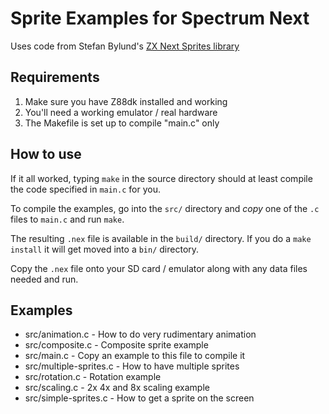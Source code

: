 # Sprite Examples for Spectrum Next

Uses code from Stefan Bylund's [ZX Next Sprites library](https://github.com/stefanbylund/zxnext_sprite)

## Requirements

1. Make sure you have Z88dk installed and working
2. You'll need a working emulator / real hardware
3. The Makefile is set up to compile "main.c" only

## How to use

If it all worked, typing `make` in the source directory should at least compile
the code specified in `main.c` for you.

To compile the examples, go into the `src/` directory and *copy* one of the `.c` files to `main.c` and run `make`.

The resulting `.nex` file is available in the `build/` directory. If you do
a `make install` it will get moved into a `bin/` directory.

Copy the `.nex` file onto your SD card / emulator along with any data files needed and run.

## Examples

* src/animation.c - How to do very rudimentary animation
* src/composite.c - Composite sprite example
* src/main.c - Copy an example to this file to compile it
* src/multiple-sprites.c - How to have multiple sprites
* src/rotation.c - Rotation example
* src/scaling.c - 2x 4x and 8x scaling example
* src/simple-sprites.c - How to get a sprite on the screen
